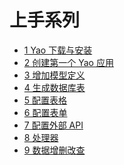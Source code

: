 # 上手系列

<!-- links begin -->

- [1 Yao 下载与安装](1%20Yao下载与安装.md)
- [2 创建第一个 Yao 应用](2%20创建第一个Yao应用.md)
- [3 增加模型定义](3%20增加模型定义.md)
- [4 生成数据库表](4%20生成数据库表.md)
- [5 配置表格](5%20配置表格.md)
- [6 配置表单](6%20配置表单.md)
- [7 配置外部 API](7%20配置外部API.md)
- [8 处理器](8%20处理器.md)
- [9 数据增删改查](9%20数据增删改查.md)
<!-- links end -->

